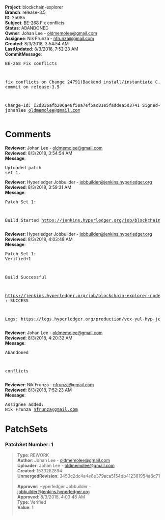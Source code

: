<strong>Project</strong>: blockchain-explorer</br><strong>Branch</strong>: release-3.5<br><strong>ID</strong>: 25085<br><strong>Subject</strong>: BE-268 Fix conflicts<br><strong>Status</strong>: ABANDONED<br><strong>Owner</strong>: Johan Lee - oldmemolee@gmail.com<br><strong>Assignee</strong>: Nik Frunza - nfrunza@gmail.com<br><strong>Created</strong>: 8/3/2018, 3:54:54 AM<br><strong>LastUpdated</strong>: 8/3/2018, 7:52:23 AM<br><strong>CommitMessage</strong>:<br><pre>BE-268 Fix conflicts

fix conflicts on Change 24791(Backend install/instantiate C.C)) to commit on release-3.5

Change-Id: I2d836afb206a48f50a7ef5ac81e5faddea5d3741
Signed-off-by: johanlee <oldmemolee@gmail.com>
</pre><h1>Comments</h1><strong>Reviewer</strong>: Johan Lee - oldmemolee@gmail.com<br><strong>Reviewed</strong>: 8/3/2018, 3:54:54 AM<br><strong>Message</strong>: <pre>Uploaded patch set 1.</pre><strong>Reviewer</strong>: Hyperledger Jobbuilder - jobbuilder@jenkins.hyperledger.org<br><strong>Reviewed</strong>: 8/3/2018, 3:59:31 AM<br><strong>Message</strong>: <pre>Patch Set 1:

Build Started https://jenkins.hyperledger.org/job/blockchain-explorer-node6-verify-x86_64/362/</pre><strong>Reviewer</strong>: Hyperledger Jobbuilder - jobbuilder@jenkins.hyperledger.org<br><strong>Reviewed</strong>: 8/3/2018, 4:03:48 AM<br><strong>Message</strong>: <pre>Patch Set 1: Verified+1

Build Successful 

https://jenkins.hyperledger.org/job/blockchain-explorer-node6-verify-x86_64/362/ : SUCCESS

Logs: https://logs.hyperledger.org/production/vex-yul-hyp-jenkins-3/blockchain-explorer-node6-verify-x86_64/362</pre><strong>Reviewer</strong>: Johan Lee - oldmemolee@gmail.com<br><strong>Reviewed</strong>: 8/3/2018, 4:20:32 AM<br><strong>Message</strong>: <pre>Abandoned

conflicts</pre><strong>Reviewer</strong>: Nik Frunza - nfrunza@gmail.com<br><strong>Reviewed</strong>: 8/3/2018, 7:52:23 AM<br><strong>Message</strong>: <pre>Assignee added: Nik Frunza <nfrunza@gmail.com></pre><h1>PatchSets</h1><h3>PatchSet Number: 1</h3><blockquote><strong>Type</strong>: REWORK<br><strong>Author</strong>: Johan Lee - oldmemolee@gmail.com<br><strong>Uploader</strong>: Johan Lee - oldmemolee@gmail.com<br><strong>Created</strong>: 1533282894<br><strong>UnmergedRevision</strong>: 3453c2dc4a4e6e379aca5154db412361954a6c71<br><br><strong>Approver</strong>: Hyperledger Jobbuilder - jobbuilder@jenkins.hyperledger.org<br><strong>Approved</strong>: 8/3/2018, 4:03:48 AM<br><strong>Type</strong>: Verified<br><strong>Value</strong>: 1<br><br></blockquote>